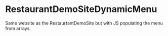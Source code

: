 # RestaurantDemoSiteDynamicMenu
Same website as the RestaurtantDemoSite but with JS populating the menu from arrays.
